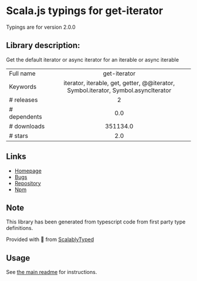 
# Scala.js typings for get-iterator

Typings are for version 2.0.0

## Library description:
Get the default iterator or async iterator for an iterable or async iterable

|                    |                 |
| ------------------ | :-------------: |
| Full name          | get-iterator |
| Keywords           | iterator, iterable, get, getter, @@iterator, Symbol.iterator, Symbol.asyncIterator |
| # releases         | 2 |
| # dependents       | 0.0 |
| # downloads        | 351134.0 |
| # stars            | 2.0 |

## Links
- [Homepage](https://github.com/alanshaw/get-iterator#readme)
- [Bugs](https://github.com/alanshaw/get-iterator/issues)
- [Repository](https://github.com/alanshaw/get-iterator)
- [Npm](https://www.npmjs.com/package/get-iterator)
    


## Note
This library has been generated from typescript code from first party type definitions.

Provided with :purple_heart: from [ScalablyTyped](https://github.com/oyvindberg/ScalablyTyped)

## Usage
See [the main readme](../../readme.md) for instructions.


